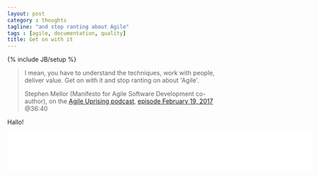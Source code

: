 ```yaml
---
layout: post
category : thoughts
tagline: "and stop ranting about Agile"
tags : [agile, documentation, quality]
title: Get on with it
---
```


{% include JB/setup %}

> I mean, you have to understand the techniques,
> work with people, deliver value. 
> Get on with it and stop ranting on about 'Agile'.
>
> Stephen Mellor (Manifesto for Agile Software Development co-author), 
> on the [Agile Uprising podcast], [episode February 19, 2017] @36:40

Hallo!

<iframe 
  style="border: none" 
  src="//html5-player.libsyn.com/embed/episode/id/5097888/height/90/width/700/theme/custom/autonext/no/thumbnail/yes/autoplay/no/preload/no/no_addthis/no/direction/forward/render-playlist/no/custom-color/13b193/" 
  height="90" width="700" scrolling="no"  
  allowfullscreen webkitallowfullscreen mozallowfullscreen 
  oallowfullscreen msallowfullscreen></iframe>



[Agile Uprising podcast]: http://www.agileuprising.com/podcast/
[episode February 19, 2017]: http://agileuprising.libsyn.com/manifesto-co-author-interview-stephen-mellor
